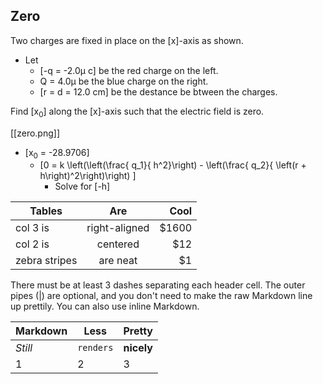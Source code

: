 ## Zero
Two charges are fixed in place on the \[x\]-axis as shown. 

* Let 
  * \[-q = -2.0&mu; c\] be the red charge on the left.
  * Q = 4.0&mu; be the blue charge on the right.
  * \[r = d = 12.0 cm\] be the destance be btween the charges.

Find \[x<sub>0</sub>\] along the \[x\]-axis such that the electric 
field is zero.

[[zero.png]]

* \[x<sub>0</sub> = -28.9706\]
  * \[0 = k \left(\left(\frac{ q_1}{ h^2}\right) - \left(\frac{ q_2}{ \left(r + h\right)^2\right)\right) \]
      * Solve for \[-h\]

| Tables        | Are           | Cool  |
| ------------- |:-------------:| -----:|
| col 3 is      | right-aligned | $1600 |
| col 2 is      | centered      |   $12 |
| zebra stripes | are neat      |    $1 |

There must be at least 3 dashes separating each header cell.
The outer pipes (|) are optional, and you don't need to make the 
raw Markdown line up prettily. You can also use inline Markdown.

Markdown | Less | Pretty
--- | --- | ---
*Still* | `renders` | **nicely**
1 | 2 | 3
